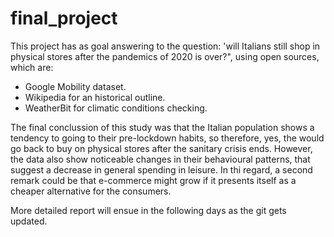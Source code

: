 # final_project

This project has as goal answering to the question: 'will Italians still shop in physical stores
 after the pandemics of 2020 is over?", using open sources, which are:

- Google Mobility dataset.
- Wikipedia for an historical outline.
- WeatherBit for climatic conditions checking.

The final conclussion of this study was that the Italian population shows a tendency to going
to their pre-lockdown habits, so therefore, yes, the would go back to buy on physical stores
after the sanitary crisis ends. However, the data also show noticeable changes in their 
behavioural patterns, that suggest a decrease in general spending in leisure. In thi regard,
a second remark could be that e-commerce might grow if it presents itself as a cheaper
alternative for the consumers.

More detailed report will ensue in the following days as the git gets updated.